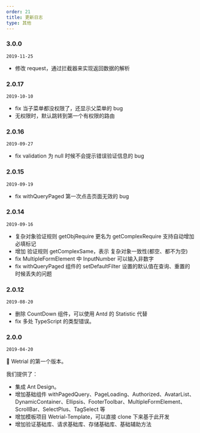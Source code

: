 ```yaml
---
order: 21
title: 更新日志
type: 其他
---
```


### 3.0.0

`2019-11-25`

- 修改 request，通过拦截器来实现返回数据的解析

### 2.0.17

`2019-10-10`

- fix 当子菜单都没权限了，还显示父菜单的 bug
- 无权限时，默认跳转到第一个有权限的路由

### 2.0.16

`2019-09-27`

- fix validation 为 null 时候不会提示错误验证信息的 bug

### 2.0.15

`2019-09-19`

- fix withQueryPaged 第一次点击页面无效的 bug

### 2.0.14

`2019-09-16`

- 复杂对象验证规则 getObjRequire 更名为 getComplexRequire 支持自动增加必填标记
- 增加 验证规则 getComplexSame，表示 复杂对象一致性(都空、都不为空)
- fix MultipleFormElement 中 InputNumber 可以输入非数字
- fix withQueryPaged 组件的 setDefaultFilter 设置的默认值在查询、重置的时候丢失的问题

### 2.0.12

`2019-08-20`

- 删除 CountDown 组件，可以使用 Antd 的 Statistic 代替
- fix 多处 TypeScript 的类型错误。

### 2.0.0

`2019-04-20`

💎 Wetrial 的第一个版本。

我们提供了：

- 集成 Ant Design。
- 增加基础组件 withPagedQuery、PageLoading、Authorized、AvatarList、DynamicContainer、Ellipsis、FooterToolbar、MultipleFormElement、ScrollBar、SelectPlus、TagSelect 等
- 增加模板项目 Wetrial-Template，可以直接 clone 下来基于此开发
- 增加验证基础库、请求基础库、存储基础库、基础辅助方法
